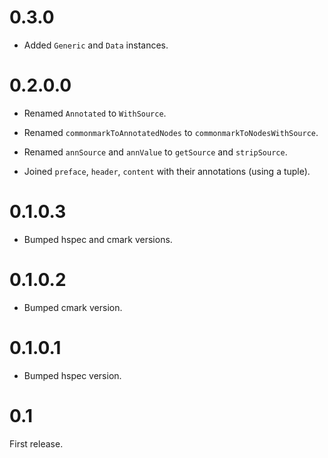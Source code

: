 # 0.3.0

* Added `Generic` and `Data` instances.

# 0.2.0.0

* Renamed `Annotated` to `WithSource`.

* Renamed `commonmarkToAnnotatedNodes` to `commonmarkToNodesWithSource`.

* Renamed `annSource` and `annValue` to `getSource` and `stripSource`.

* Joined `preface`, `header`, `content` with their annotations (using a
  tuple).

# 0.1.0.3

* Bumped hspec and cmark versions.

# 0.1.0.2

* Bumped cmark version.

# 0.1.0.1

* Bumped hspec version.

# 0.1

First release.
